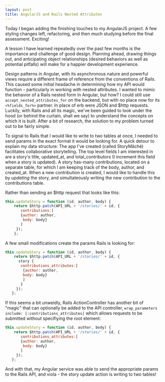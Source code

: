 ```yaml
---
layout: post
title: AngularJS and Rails Nested Attributes
---
```


Today I began adding the finishing touches to my AngularJS project.  A few styling changes left, refactoring, and then much studying before the final assessment.  Exciting!

A lesson I have learned repeatedly over the past few months is the importance and challenge of good design.  Planning ahead, drawing things out, and anticipating object relationships (desired behaviors as well as potential pitfalls) will make for a happier development experience.  

Design patterns in Angular, with its asynchronous nature and powerful views require a different frame of reference from the conventions of Rails.  This caused some initial headache in determining how my API would function - particularly in working with nested attributes.  I wanted to mimic the behavior of a Rails nested form in Angular, but how? I could still use  `accept_nested_attributes_for`  on the backend, but with no place now for its  `<%fields_for%>` partner.  In place of erb were JSON and $http requests.  Luckily, with Rails and all its magic, we've been guided to look under the hood (or behind the curtain, shall we say) to understand the concepts on which it is built.  After a bit of research, the solution to my problem turned out to be fairly simple.  

To signal to Rails that I would like to write to two tables at once, I needed to send params in the exact format it would be looking for.  A quick detour to explain my data structure:  The app I've created (called StoryMâché) facilitates collaborative storytelling.  The top level fields I am interested in are a story's title, updated\_at, and total\_contributors (I increment this field when a story is updated).  A story has-many contributions, located on a separate table, for which I am keeping track of the body, author, and created\_at.  When a new contribution is created, I would like to handle this by *updating* the story, and simultateously writing the new contribution to the contributions table.  

Rather than sending an $http request that looks like this:

```javascript
this.updateStory = function (id, author, body) {
    return $http.patch(API_URL + '/stories/' + id, {
       contributions:[
       {author: author,
        body: body}
       ]
     });
    };
```


A few small modifications create the params Rails is looking for:

```javascript
this.updateStory = function (id, author, body) {
    return $http.patch(API_URL + '/stories/' + id, {
      story {
       contributions_attributes:[
        {author: author,
        body: body}
        ]
       }
     });
   };
```

If this seems a bit unweidly, Rails ActionController has another bit of "magic" that can optionally be added to the API controller, 
`wrap_parameters include: [:contributions_attributes]` 
which allows requests to be submitted without specifiying the root element:

```javascript
this.updateStory = function (id, author, body) {
    return $http.patch(API_URL + '/stories/' + id, {
       contributions_attributes:[
       {author: author,
        body: body}
       ]
     });
   };
```  

And with that, my Angular service was able to send the appropriate params to the Rails API, and viola - the story update action is writing to two tables!



